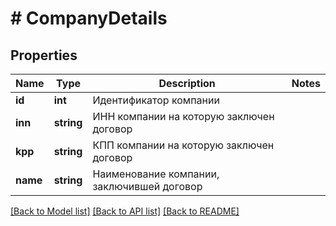 # # CompanyDetails

## Properties

Name | Type | Description | Notes
------------ | ------------- | ------------- | -------------
**id** | **int** | Идентификатор компании |
**inn** | **string** | ИНН компании на которую заключен договор |
**kpp** | **string** | КПП компании на которую заключен договор |
**name** | **string** | Наименование компании, заключившей договор |

[[Back to Model list]](../../README.md#models) [[Back to API list]](../../README.md#endpoints) [[Back to README]](../../README.md)
